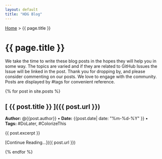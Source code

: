 ```yaml
---
layout: default
title: "HDG Blog"
---
```


[Home](/) > {{ page.title }}

# {{ page.title }}

We take the time to write these blog posts in the hopes they will help you in some way. The topics are varied and if they are related to GitHub Issues the Issue will be linked in the post. Thank you for dropping by, and please consider commenting on our posts. We love to engage with the community. Posts are displayed by #tags for convenient reference.

{% for post in site.posts %}

## [ {{ post.title }} ]({{ post.url }}) 

**Author:** @{{post.author}} &bull; **Date:** {{post.date| date: "%m-%d-%Y" }} &bull; **Tags:** #DoLater, #ColorizeThis

{{ post.excerpt }}

[Continue Reading...]({{ post.url }})

{% endfor %}
